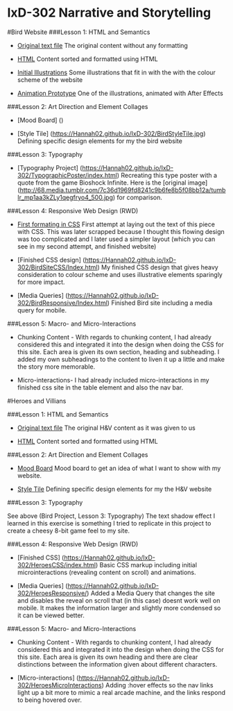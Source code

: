 # IxD-302 Narrative and Storytelling

#Bird Website
###Lesson 1: HTML and Semantics

- [Original text file](https://Hannah02.github.io/IxD-302/finding-an-extinct-new-zealand-bird.txt)
The original content without any formatting

- [HTML](https://Hannah02.github.io/IxD-302/finding-an-extinct-new-zealand-bird.html)
Content sorted and formatted using HTML

- [Initial Illustrations](https://Hannah02.github.io/IxD-302/NZ.jpg)
Some illustrations that fit in with the with the colour scheme of the website

- [Animation Prototype](https://dribbble.com/shots/3025492-Landscape-for-New-Zealand-Bird-Project)
One of the illustrations, animated with After Effects

###Lesson 2: Art Direction and Element Collages

- [Mood Board] ()

- [Style Tile] (https://Hannah02.github.io/IxD-302/BirdStyleTile.jpg) 
Defining specific design elements for my the bird website

###Lesson 3: Typography

- [Typography Project] (https://Hannah02.github.io/IxD-302/TypographicPoster/index.html) 
Recreating this type poster with a quote from the game Bioshock Infinite.
Here is the [original image] (http://68.media.tumblr.com/7c36d1969fd8241c9b6fe8b5f08bb12a/tumblr_mp1aa3kZLy1qegfryo4_500.jpg) for comparison. 

###Lesson 4: Responsive Web Design (RWD)

- [First formating in CSS](https://Hannah02.github.io/IxD-302/Bird/index.html)
First attempt at laying out the text of this piece with CSS. This was later scrapped because I thought this flowing design was too complicated and I later used a simpler layout (which you can see in my second attempt, and finished website)

- [Finished CSS design] (https://Hannah02.github.io/IxD-302/BirdSiteCSS/Index.html)
My finished CSS design that gives heavy consideration to colour scheme and uses illustrative elements sparingly for more impact.

- [Media Queries] (https://Hannah02.github.io/IxD-302/BirdResponsive/Index.html)
Finished Bird site including a media query for mobile.

###Lesson 5: Macro- and Micro-Interactions

- Chunking Content -
With regards to chunking content, I had already considered this and integrated it into the design when doing the CSS for this site. Each area is given its own section, heading and subheading. I added my own subheadings to the content to liven it up a little and make the story more memorable. 

- Micro-interactions-
I had already included micro-interactions in my finished css site in the table element and also the nav bar.

#Heroes and Villians

###Lesson 1: HTML and Semantics

- [Original text file](https://Hannah02.github.io/IxD-302/HeroesMarkup/HTMLandSemantics.pdf)
The original H&V content as it was given to us

- [HTML](https://Hannah02.github.io/IxD-302/HeroesMarkup/index.html)
Content sorted and formatted using HTML

###Lesson 2: Art Direction and Element Collages

- [Mood Board](https://niice.co/m/94ca86dbd05687d149b4b5aea6fbe644)
Mood board to get an idea of what I want to show with my website.

- [Style Tile](https://Hannah02.github.io/IxD-302/HeroesAndVilliansStyleTile.jpg)
Defining specific design elements for my the H&V website

###Lesson 3: Typography

See above (Bird Project, Lesson 3: Typography)
The text shadow effect I learned in this exercise is something I tried to replicate in this project to create a cheesy 8-bit game feel to my site.

###Lesson 4: Responsive Web Design (RWD)

- [Finished CSS] (https://Hannah02.github.io/IxD-302/HeroesCSS/index.html) 
Basic CSS markup including initial microinteractions (revealing content on scroll) and animations.

- [Media Queries] (https://Hannah02.github.io/IxD-302/HeroesResponsive/)
Added a Media Query that changes the site and disables the reveal on scroll that (in this case) doesnt work well on mobile.
It makes the information larger and slightly more condensed so it can be viewed better.


###Lesson 5: Macro- and Micro-Interactions

- Chunking Content -
With regards to chunking content, I had already considered this and integrated it into the design when doing the CSS for this site. Each area is given its own heading and there are clear distinctions between the information given about different characters.

- [Micro-interactions] (https://Hannah02.github.io/IxD-302/HeroesMicroInteractions)
Adding :hover effects so the nav links light up a bit more to mimic a real arcade machine, and the links respond to being hovered over.
